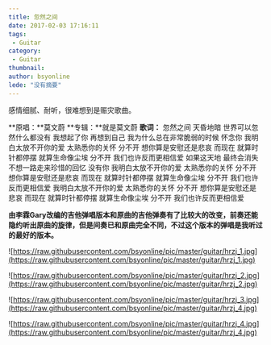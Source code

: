 ```yaml
---
title: 忽然之间
date: 2017-02-03 17:16:11
tags:
 - Guitar
category: 
 - Guitar
thumbnail: 
author: bsyonline
lede: "没有摘要"
---
```

感情细腻、耐听，很难想到是赈灾歌曲。
<!-- more -->
**原唱：**莫文蔚
**专辑：**就是莫文蔚
**歌词：**
忽然之间 天昏地暗
世界可以忽然什么都没有
我想起了你 再想到自己
我为什么总在非常脆弱的时候 怀念你
我明白太放不开你的爱 太熟悉你的关怀
分不开 想你算是安慰还是悲哀
而现在 就算时针都停摆 就算生命像尘埃
分不开 我们也许反而更相信爱
如果这天地 最终会消失
不想一路走来珍惜的回忆 没有你
我明白太放不开你的爱 太熟悉你的关怀
分不开 想你算是安慰还是悲哀
而现在 就算时针都停摆 就算生命像尘埃
分不开 我们也许反而更相信爱
我明白太放不开你的爱 太熟悉你的关怀
分不开 想你算是安慰还是悲哀
而现在 就算时针都停摆 就算生命像尘埃
分不开 我们也许反而更相信爱


**由李霖Gary改编的吉他弹唱版本和原曲的吉他弹奏有了比较大的改变，前奏还能隐约听出原曲的旋律，但是间奏已和原曲完全不同，不过这个版本的弹唱是我听过的最好的版本。**


![https://raw.githubusercontent.com/bsyonline/pic/master/guitar/hrzj_1.jpg](https://raw.githubusercontent.com/bsyonline/pic/master/guitar/hrzj_1.jpg)

![https://raw.githubusercontent.com/bsyonline/pic/master/guitar/hrzj_2.jpg](https://raw.githubusercontent.com/bsyonline/pic/master/guitar/hrzj_2.jpg)

![https://raw.githubusercontent.com/bsyonline/pic/master/guitar/hrzj_3.jpg](https://raw.githubusercontent.com/bsyonline/pic/master/guitar/hrzj_4.jpg)

![https://raw.githubusercontent.com/bsyonline/pic/master/guitar/hrzj_4.jpg](https://raw.githubusercontent.com/bsyonline/pic/master/guitar/hrzj_4.jpg)
